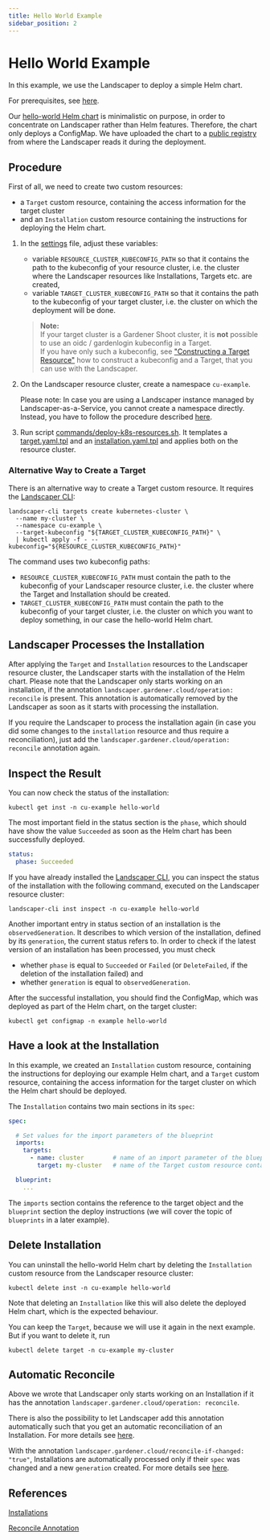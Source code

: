 ```yaml
---
title: Hello World Example
sidebar_position: 2
---
```


# Hello World Example

In this example, we use the Landscaper to deploy a simple Helm chart.

For prerequisites, see [here](../README.md).

Our [hello-world Helm chart](https://github.com/gardener/landscaper/tree/master/docs/guided-tour/hello-world/chart/hello-world) 
is minimalistic on purpose, in order to concentrate on Landscaper rather than Helm features. Therefore, the chart only 
deploys a ConfigMap. We have uploaded the chart to a [public registry](https://eu.gcr.io/gardener-project/landscaper/examples/charts/hello-world:1.0.0) 
from where the Landscaper reads it during the deployment.

## Procedure

First of all, we need to create two custom resources:
- a `Target` custom resource, containing the access information for the target cluster
- and an `Installation` custom resource containing the instructions for deploying the Helm chart.

1. In the [settings](commands/settings) file, adjust these variables:
    - variable `RESOURCE_CLUSTER_KUBECONFIG_PATH` so that it contains the path to the kubeconfig of your resource cluster,
      i.e. the cluster where the Landscaper resources like Installations, Targets etc. are created,
    - variable `TARGET_CLUSTER_KUBECONFIG_PATH` so that it contains the path to the kubeconfig of your target cluster,
      i.e. the cluster on which the deployment will be done.

   > **Note:**  
   > If your target cluster is a Gardener Shoot cluster, it is **not** possible to use an oidc / gardenlogin kubeconfig in a Target.  
   > If you have only such a kubeconfig, see 
   > ["Constructing a Target Resource"](https://github.com/gardener/landscaper/blob/master/docs/guided-tour//targets/README.md)
   > how to construct a kubeconfig and a Target, that you can use with the Landscaper.

2. On the Landscaper resource cluster, create a namespace `cu-example`.

   Please note: In case you are using a Landscaper instance managed by Landscaper-as-a-Service, you cannot
   create a namespace directly. Instead, you have to follow the procedure described 
   [here](https://github.com/gardener/landscaper-service/blob/main/docs/usage/Namespaceregistration.md).

3. Run script [commands/deploy-k8s-resources.sh](commands/deploy-k8s-resources.sh). 
It templates a [target.yaml.tpl](installation/target.yaml.tpl) and an [installation.yaml.tpl](installation/installation.yaml.tpl)
and applies both on the resource cluster.

### Alternative Way to Create a Target

There is an alternative way to create a Target custom resource. It requires the [Landscaper CLI](https://github.com/gardener/landscapercli):

```shell
landscaper-cli targets create kubernetes-cluster \
  --name my-cluster \
  --namespace cu-example \
  --target-kubeconfig "${TARGET_CLUSTER_KUBECONFIG_PATH}" \
  | kubectl apply -f - --kubeconfig="${RESOURCE_CLUSTER_KUBECONFIG_PATH}"
```

The command uses two kubeconfig paths:
- `RESOURCE_CLUSTER_KUBECONFIG_PATH` must contain the path to the kubeconfig of your Landscaper resource cluster,
  i.e. the cluster where the Target and Installation should be created.
- `TARGET_CLUSTER_KUBECONFIG_PATH` must contain the path to the kubeconfig of your target cluster, i.e. the cluster
  on which you want to deploy something, in our case the hello-world Helm chart.

## Landscaper Processes the Installation

After applying the `Target` and `Installation` resources to the Landscaper resource cluster, the Landscaper starts with 
the installation of the Helm chart. Please note that the Landscaper only starts working on an installation, if the 
annotation `landscaper.gardener.cloud/operation: reconcile` is present. This annotation is automatically removed by the 
Landscaper as soon as it starts with processing the installation.

If you require the Landscaper to process the installation again (in case you did some changes to the `installation` 
resource and thus require a reconciliation), just add the `landscaper.gardener.cloud/operation: reconcile` annotation again.

## Inspect the Result

You can now check the status of the installation:

```shell
kubectl get inst -n cu-example hello-world
```

The most important field in the status section is the `phase`, which should have show the value `Succeeded` as soon as 
the Helm chart has been successfully deployed.

```yaml
status:
  phase: Succeeded
```

If you have already installed the [Landscaper CLI](https://github.com/gardener/landscapercli), 
you can inspect the status of the installation with the following command, executed on the Landscaper resource cluster:

```shell
landscaper-cli inst inspect -n cu-example hello-world
```

Another important entry in status section of an installation is the `observedGeneration`. It describes to which version 
of the installation, defined by its `generation`, the current status refers to. In order to check if the latest version 
of an installation has been processed, you must check
- whether `phase` is equal to `Succeeded` or `Failed` (or `DeleteFailed`, if the deletion of the installation failed) and
-  whether `generation` is equal to `observedGeneration`.

After the successful installation, you should find the ConfigMap, which was deployed as part of the Helm chart, on the 
target cluster:

```shell
kubectl get configmap -n example hello-world
```

## Have a look at the Installation

In this example, we created an `Installation` custom resource, containing the instructions for deploying our example 
Helm chart, and a `Target` custom resource, containing the access information for the target cluster on which the 
Helm chart should be deployed. 

The `Installation` contains two main sections in its `spec`:

```yaml
spec:

  # Set values for the import parameters of the blueprint
  imports:
    targets:
      - name: cluster        # name of an import parameter of the blueprint
        target: my-cluster   # name of the Target custom resource containing the kubeconfig of the target cluster

  blueprint:
    ...
```

The `imports` section contains the reference to the target object and the `blueprint` section the deploy instructions 
(we will cover the topic of `blueprints` in a later example).


## Delete Installation

You can uninstall the hello-world Helm chart by deleting the `Installation` custom resource from the Landscaper resource cluster:

```shell
kubectl delete inst -n cu-example hello-world
```

Note that deleting an `Installation` like this will also delete the deployed Helm chart, which is the expected behaviour. 

You can keep the `Target`, because we will use it again in the next example. But if you want to delete it, run

```shell
kubectl delete target -n cu-example my-cluster
```

## Automatic Reconcile

Above we wrote that Landscaper only starts working on an Installation if it has the annotation
`landscaper.gardener.cloud/operation: reconcile`. 

There is also the possibility to let Landscaper add this annotation automatically such that you get an automatic 
reconciliation of an Installation. For more details see 
[here](../../usage/Installations.md#automatic-reconciliationprocessing-of-installations).

With the annotation `landscaper.gardener.cloud/reconcile-if-changed: "true"`, Installations are automatically processed
only if their `spec` was changed and a new `generation` created. For more details see
[here](../../usage/Installations.md#automatic-reconciliationprocessing-of-installations-if-spec-was-changed).

## References

[Installations](../../usage/Installations.md)

[Reconcile Annotation](../../usage/Annotations.md#reconcile-annotation)
